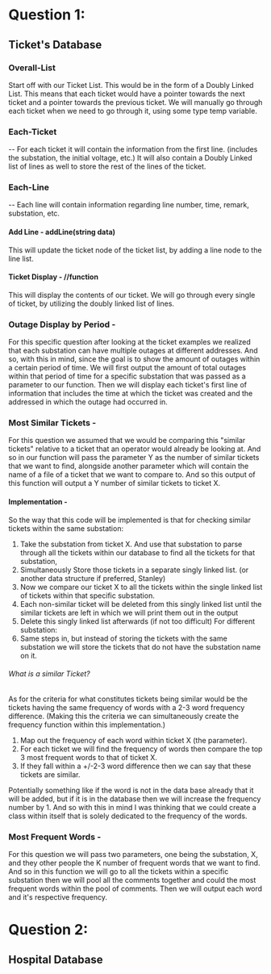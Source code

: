 # Question 1: 
## Ticket's Database 

### Overall-List

Start off with our Ticket List. This would be in the form of  a Doubly Linked List. This means that each ticket would have a pointer towards the next ticket and a pointer towards the previous ticket. We will manually go through each ticket when we need to go through it, using some type temp variable. 

### Each-Ticket
--
For each ticket it will contain the information from the first line. (includes the substation, the initial voltage, etc.) It will also contain a Doubly Linked list of lines as well to store the rest of the lines of the ticket.
### Each-Line
--
Each line will contain information regarding line number, time, remark, substation, etc. 
#### Add Line - addLine(string data)
This will update the ticket node of the ticket list, by adding a line node to the line list.
#### Ticket Display - //function
This will display the contents of our ticket. We will go through every single of ticket, by utilizing the doubly linked list of lines. 

### Outage Display by Period - 
For this specific question after looking at the ticket examples we realized that each substation can have multiple outages at different addresses. And so, with this in mind, since the goal is to show the amount of outages within a certain period of time. We will first output the amount of total outages within that period of time for a specific substation that was passed as a parameter to our function. Then we will display each ticket's first line of information that includes the time at which the ticket was created and the addressed in which the outage had occurred in.
### Most Similar Tickets - 
For this question we assumed that we would be comparing this "similar tickets" relative to a ticket that an operator would already be looking at. And so in our function will pass the parameter Y as the number of similar tickets that we want to find, alongside another parameter which will contain the name of a file of a ticket that we want to compare to. And so this output of this function will output a Y number of similar tickets to ticket X. 
#### Implementation - 
So the way that this code will be implemented is that for checking similar tickets within the same substation:
1. Take the substation from ticket X. And use that substation to parse through all the tickets within our database to find all the tickets for that substation, 
2. Simultaneously Store those tickets in a separate singly linked list. (or another data structure if preferred, Stanley)
3. Now we compare our ticket X to all the tickets within the single linked list of tickets within that specific substation. 
4. Each non-similar ticket will be deleted from this singly linked list until the similar tickets are left in which we will print them out in the output 
5. Delete this singly linked list afterwards (if not too difficult)
For different substation: 
6. Same steps in, but instead of storing the tickets with the same substation we will store the tickets that do not have the substation name on it. 
###### What is a similar Ticket?
As for the criteria for what constitutes tickets being similar would be the tickets having the same frequency of words with a 2-3 word frequency difference. (Making this the criteria we can simultaneously create the frequency function within this implementation.)

1.  Map out the frequency of each word within ticket X (the parameter). 
2. For each ticket we will find the frequency of words then compare the top 3 most frequent words to that of ticket X.
3.  If they fall within a +/-2-3 word difference then we can say that these tickets are similar. 

Potentially something like if the word is not in the data base already that it will be added, but if it is in the database then we will increase the frequency number by 1. And so with this in mind I was thinking that we could create a class within itself that is solely dedicated to the frequency of the words. 

### Most Frequent Words - 
For this question we will pass two parameters, one being the substation, X, and they other people the K number of frequent words that we want to find. And so in this function we will go to all the tickets within a specific substation then we will pool all the comments together and could the most frequent words within the pool of comments. Then we will output each word and it's respective frequency.

# Question 2: 
## Hospital Database 
